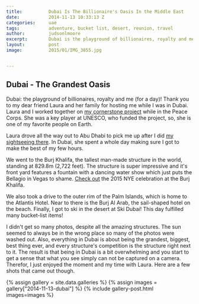 ```yaml
---
title:			Dubai Is The Billionaire's Oasis In the Middle East
date:			2014-11-13 10:33:13 Z
categories:		uae
tags:			adventure, bucket list, desert, reunion, travel
author:			judsonlmoore
excerpt:		Dubai is the playground of billionaires, royalty and me (for a day)! I've studied the architecture and dreamed of skiing in the desert. Dreams come true!
layout:			post
image:			2015/01/IMG_3855.jpg


---
```


## Dubai - The Grandest Oasis

Dubai: the playground of billionaires, royalty and me (for a day)! Thank you to my dear friend Laura and her family for hosting me while I was in Dubai. Laura and I worked together on [my cornerstone project](http://www.unesco.kz/new/en/unesco/news/2898/) while in the Peace Corps. She was a key player at UNESCO, who funded the project, so, she is one of my favorite people on Earth.

Laura drove all the way out to Abu Dhabi to pick me up after I did [my sightseeing there](https://www.judsonlmoore.com/abu-dhabi/). In Dubai, she spent a whole day making sure I got to make the best of my few hours.

We went to the Burj Khalifa, the tallest man-made structure in the world, standing at 829.8m (2,722 feet). The structure is super impressive and it's front yard features a fountain with a dancing water show which just puts the Bellagio in Vegas to shame. [Check out](https://www.youtube.com/watch?v=US_JlgUQaqY) the 2015 NYE celebration at the Burj Khalifa.

We also took a drive to the outer rim of the Palm Islands, which is home to the Atlantis Hotel. Near to there is the Burj Al Arab, the sail-shaped hotel on the beach. Finally, I got to ski in the desert at Ski Dubai! This day fulfilled many bucket-list items!

I didn't get so many photos, despite all the amazing structures. The sun seemed to always be in the wrong place so many of the photos were washed out. Also, everything in Dubai is about being the grandest, biggest, best thing ever, and every structure's competition is the structure right next to it. The result is that being in Dubai is a bit overwhelming and you start to get a sense that what you see simply can not be captured on a camera. Therefor, I just enjoyed the moment and my time with Laura. Here are a few shots that came out though.

{% assign gallery = site.data.galleries %}
{% assign images = gallery["2014-11-13-dubai"] %}
{% include gallery-post.html images=images %}
